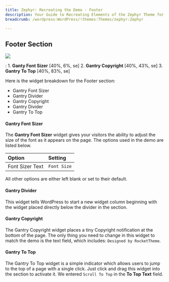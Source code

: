 ```yaml
---
title: Zephyr: Recreating the Demo - Footer
description: Your Guide to Recreating Elements of the Zephyr Theme for WordPress
breadcrumb: /wordpress:WordPress/!themes:Themes/zephyr:Zephyr

---
```


Footer Section
-----

![][demo1]

:   1. **Ganty Font Sizer** [40%, 6%, se]
    2. **Gantry Copyright** [40%, 43%, se]
    3. **Gantry To Top** [40%, 83%, se]

Here is the widget breakdown for the Footer section:

* Gantry Font Sizer
* Gantry Divider
* Gantry Copyright
* Gantry Divider
* Gantry To Top


#### Gantry Font Sizer

The **Gantry Font Sizer** widget gives your visitors the ability to adjust the size of the font as it appears on the page. The options used in the demo are listed below.

| Option          | Setting     |
| :-------------- | :---------- |
| Font Sizer Text | `Font Size` |

All other options are either left blank or set to their default.

#### Gantry Divider

This widget tells WordPress to start a new widget column beginning with the widget placed directly below the divider in the section.

#### Gantry Copyright

The Gantry Copyright widget places a tiny Copyright notification at the bottom of the page. The only thing you need to change in this widget to match the demo is the text field, which includes: `Designed by RocketTheme`.

#### Gantry To Top

The Gantry To Top widget is a simple indicator which allows users to jump to the top of a page with a single click. Just click and drag this widget into the section to activate it. We entered `Scroll To Top` in the **To Top Text** field.

[demo1]: assets/demo_9.jpeg
[rokgallery]: ../../plugins/rokgallery
